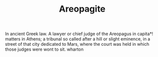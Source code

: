 ---
title: Areopagite
permalink: "/definitions/areopagite.html"
body: In ancient Greek law. A lawyer or chief judge of the Areopagus in capita*! matters
  in Athens; a tribunal so called after a hill or slight eminence, in a street of
  that city dedicated to Mars, where the court was held in which those judges were
  wont to sit. wharton
published_at: '2018-07-07'
layout: post
---